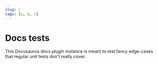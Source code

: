 ```yaml
---
slug: /
tags: [a, b, c]
---
```


# Docs tests

This Docusaurus docs plugin instance is meant to test fancy edge-cases that regular unit tests don't really cover.
